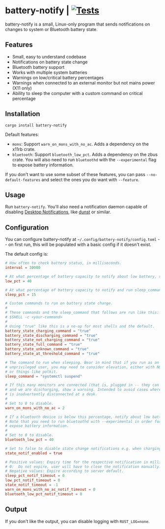 # battery-notify | [![Tests](https://img.shields.io/github/actions/workflow/status/cdown/battery-notify/ci.yml?branch=master)](https://github.com/cdown/battery-notify/actions?query=branch%3Amaster)

battery-notify is a small, Linux-only program that sends notifications on
changes to system or Bluetooth battery state.

## Features

- Small, easy to understand codebase
- Notifications on battery state change
- Bluetooth battery support
- Works with multiple system batteries
- Warnings on low/critical battery percentages
- Warnings when connected to an external monitor but not mains power (X11 only)
- Ability to sleep the computer with a custom command on critical percentage

## Installation

    cargo install battery-notify

Default features:

- `mons`: Support `warn_on_mons_with_no_ac`. Adds a dependency on the x11rb
  crate.
- `bluetooth`: Support `bluetooth_low_pct`. Adds a dependency on the zbus
  crate. You will also need to run `bluetoothd` with the `--experimental` flag
  to expose battery information.

If you don't want to use some subset of these features, you can pass
`--no-default-features` and select the ones you do want with `--feature`.

## Usage

Run `battery-notify`. You'll also need a notification daemon capable of
disabling [Desktop Notifications][], like
[dunst](https://github.com/dunst-project/dunst) or similar.

## Configuration

You can configure battery-notify at `~/.config/battery-notify/config.toml` --
on first run, this will be populated with a basic config if it doesn't exist.

The default config is:

```toml
# How often to check battery status, in milliseconds.
interval = 30000

# At what percentage of battery capacity to notify about low battery, set to 0 to disable.
low_pct = 40

# At what percentage of battery capacity to notify and run sleep_command, set to 0 to disable.
sleep_pct = 15

# Custom commands to run on battery state change.
#
# These commands and the sleep_command that follows are run like this: 
# $SHELL -c <your-command>
#
# Using "true" like this is a no-op for most shells and the default.
battery_state_charging_command = "true"
battery_state_discharging_command = "true"
battery_state_not_charging_command = "true"
battery_state_full_command = "true"
battery_state_unknown_command = "true"
battery_state_at_threshold_command = "true"

# The command to run when sleeping. Bear in mind that if you run as an
# unprivileged user, you may need to consider elevation, either with NOPASSWD
# or things like polkit.
sleep_command = "systemctl suspend"

# If this many monitors are connected (that is, plugged in -- they can be off)
# and we are discharging, show a warning. Intended to avoid cases where power
# is inadvertently disconnected at a desk.
#
# Set to 0 to disable.
warn_on_mons_with_no_ac = 2

# If a bluetooth device is below this percentage, notify about low battery.
# Note that you need to run bluetoothd with --experimental in order for it to
# expose battery information.
#
# Set to 0 to disable.
bluetooth_low_pct = 40

# Set to false to disable state change notifications e.g. when charging, discharging, reaching the threshold
state_notif_enabled = true

# Positive values: Expiry time for the respective notification in milliseconds. 
# 0:  Do not expire, user will have to close the notification manually.
# Negative values: Expire according to server default.
sleep_pct_notif_timeout = 0
low_pct_notif_timeout = 0
state_notif_timeout = -1
warn_on_mons_with_no_ac_notif_timeout = 0
bluetooth_low_pct_notif_timeout = 0
```

## Output

If you don't like the output, you can disable logging with `RUST_LOG=none`.

[Desktop Notifications]: https://specifications.freedesktop.org/notification-spec/latest/
